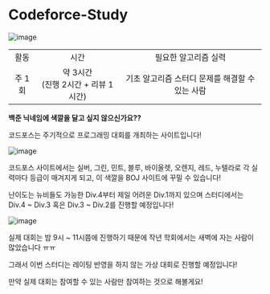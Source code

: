 # Codeforce-Study

![image](https://user-images.githubusercontent.com/79046106/187479294-50248f52-7da8-45ca-976d-b208d21886bc.png)

<div>
  <table>
    <tr align="center">
      <td> 활동 </td>
      <td> 시간 </td>
      <td> 필요한 알고리즘 실력 </td>
    </tr>
    <tr align="center">
      <td> 주 1회 </td>
      <td> 약 3시간<br/>(진행 2시간 + 리뷰 1시간) </td>
      <td> 기초 알고리즘 스터디 문제를 해결할 수 있는 사람 </td>
    </tr>
  </table>
</div>

**백준 닉네임에 색깔을 달고 싶지 않으신가요??**

코드포스는 주기적으로 프로그래밍 대회를 개최하는 사이트입니다!

![image](https://user-images.githubusercontent.com/79046106/187348140-fc2d1ce3-cca2-44d3-bf39-36bed6890842.png)

코드포스 사이트에서는 실버, 그린, 민트, 블루,  바이올렛, 오렌지, 레드, 누텔라로 각 실력마다 등급이 매겨지게 되고, 이 색깔을 BOJ 사이트에 꾸밀 수 있습니다!

난이도는 뉴비들도 가능한 Div.4부터 제일 어려운 Div.1까지 있으며 스터디에서는 Div.4 ~ Div.3 혹은 Div.3 ~ Div.2를 진행할 예정입니다!

![image](https://user-images.githubusercontent.com/79046106/187348167-0e30bc4f-cc1e-429f-b44b-f28af9a1553a.png)

실제 대회는 밤 9시 ~ 11시쯤에 진행하기 때문에 작년 학회에서는 새벽에 자는 사람이 많았습니다 ㅠㅠ

그래서 이번 스터디는 레이팅 반영을 하지 않는 가상 대회로 진행할 예정입니다!

만약 실제 대회는 참여할 수 있는 사람만 참여하는 것으로 해볼게요!
